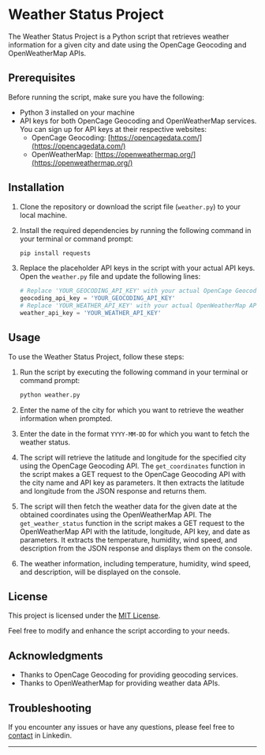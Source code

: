 

# Weather Status Project

The Weather Status Project is a Python script that retrieves weather information for a given city and date using the OpenCage Geocoding and OpenWeatherMap APIs.

## Prerequisites

Before running the script, make sure you have the following:

- Python 3 installed on your machine
- API keys for both OpenCage Geocoding and OpenWeatherMap services. You can sign up for API keys at their respective websites:
  - OpenCage Geocoding: [https://opencagedata.com/](https://opencagedata.com/)
  - OpenWeatherMap: [https://openweathermap.org/](https://openweathermap.org/)

## Installation

1. Clone the repository or download the script file (`weather.py`) to your local machine.

2. Install the required dependencies by running the following command in your terminal or command prompt:

   ```bash
   pip install requests
   ```

3. Replace the placeholder API keys in the script with your actual API keys. Open the `weather.py` file and update the following lines:

   ```python
   # Replace 'YOUR_GEOCODING_API_KEY' with your actual OpenCage Geocoding API key
   geocoding_api_key = 'YOUR_GEOCODING_API_KEY'
   # Replace 'YOUR_WEATHER_API_KEY' with your actual OpenWeatherMap API key
   weather_api_key = 'YOUR_WEATHER_API_KEY'
   ```

## Usage

To use the Weather Status Project, follow these steps:

1. Run the script by executing the following command in your terminal or command prompt:

   ```bash
   python weather.py
   ```

2. Enter the name of the city for which you want to retrieve the weather information when prompted.

3. Enter the date in the format `YYYY-MM-DD` for which you want to fetch the weather status.

4. The script will retrieve the latitude and longitude for the specified city using the OpenCage Geocoding API. The `get_coordinates` function in the script makes a GET request to the OpenCage Geocoding API with the city name and API key as parameters. It then extracts the latitude and longitude from the JSON response and returns them.

5. The script will then fetch the weather data for the given date at the obtained coordinates using the OpenWeatherMap API. The `get_weather_status` function in the script makes a GET request to the OpenWeatherMap API with the latitude, longitude, API key, and date as parameters. It extracts the temperature, humidity, wind speed, and description from the JSON response and displays them on the console.

6. The weather information, including temperature, humidity, wind speed, and description, will be displayed on the console.

## License

This project is licensed under the [MIT License](LICENSE).

Feel free to modify and enhance the script according to your needs.

## Acknowledgments

- Thanks to OpenCage Geocoding for providing geocoding services.
- Thanks to OpenWeatherMap for providing weather data APIs.

## Troubleshooting

If you encounter any issues or have any questions, please feel free to [contact](https://www.linkedin.com/in/yugesh-sundararam-r-530046195/) in Linkedin.

---

